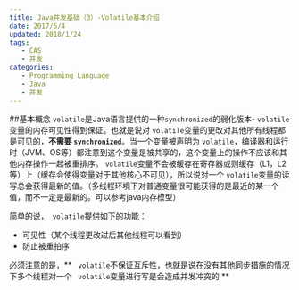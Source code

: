 ```yaml
---
title: Java并发基础（3）-Volatile基本介绍
date: 2017/5/4
updated: 2018/1/24
tags:
   - CAS
   - 并发
categories:
   - Programming Language
   - Java
   - 并发
---
```

##基本概念
```volatile```是Java语言提供的一种```synchronized```的弱化版本- ```volatile```变量的内存可见性得到保证。也就是说对 ```volatile```变量的更改对其他所有线程都是可见的，**不需要 ```synchronized```**。当一个变量被声明为 ```volatile```，编译器和运行时（JVM、OS等）都注意到这个变量是被共享的，这个变量上的操作不应该和其他内存操作一起被重排序。 ```volatile```变量不会被缓存在寄存器或则缓存（L1，L2等）上（缓存会使得变量对于其他核心不可见），所以说对一个 ```volatile```变量的读写总会获得最新的值。（多线程环境下对普通变量很可能获得的是最近的某一个值，而不一定是最新的。可以参考java内存模型）


<!--more-->



简单的说，` volatile`提供如下的功能：
- 可见性（某个线程更改过后其他线程可以看到）
- 防止被重拍序


必须注意的是，** ` volatile`不保证互斥性，也就是说在没有其他同步措施的情况下多个线程对一个 ` volatile`变量进行写是会造成并发冲突的 **